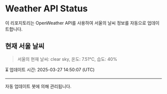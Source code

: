 
# Weather API Status

이 리포지토리는 OpenWeather API를 사용하여 서울의 날씨 정보를 자동으로 업데이트합니다.

## 현재 서울 날씨
> 서울의 현재 날씨: clear sky, 온도: 7.51°C, 습도: 40%

⏳ 업데이트 시간: 2025-03-27 14:50:07 (UTC)

---
자동 업데이트 봇에 의해 관리됩니다.
